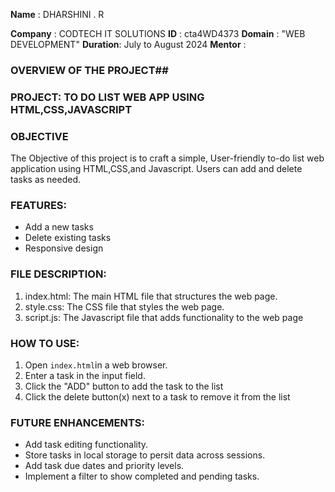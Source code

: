**Name**    : DHARSHINI . R

**Company** : CODTECH IT SOLUTIONS
**ID**      : cta4WD4373
**Domain**  : "WEB DEVELOPMENT"
**Duration**: July to August 2024
**Mentor**  :  

### OVERVIEW OF THE PROJECT##

### PROJECT: TO DO LIST WEB APP USING HTML,CSS,JAVASCRIPT

### OBJECTIVE
The Objective of this project is to craft a simple, User-friendly to-do list web application using HTML,CSS,and Javascript.
Users can add and delete tasks as needed. 

### FEATURES:
- Add a new tasks
- Delete existing tasks
- Responsive design
 
### FILE DESCRIPTION:
1. index.html: The main HTML file that structures the web page.
2. style.css:  The CSS file that styles the web page.
3. script.js:  The Javascript file that adds functionality to the web page

### HOW TO USE:
1.  Open `index.html`in a web browser.
2. Enter a task in the input field.
3. Click the "ADD" button to add the task to the list
4. Click the delete button(x) next to a task to remove it from the list

### FUTURE ENHANCEMENTS:
- Add task editing functionality.
- Store tasks in local storage to persit data across sessions.
- Add task due dates and priority levels.
- Implement a filter to show completed and pending tasks.
